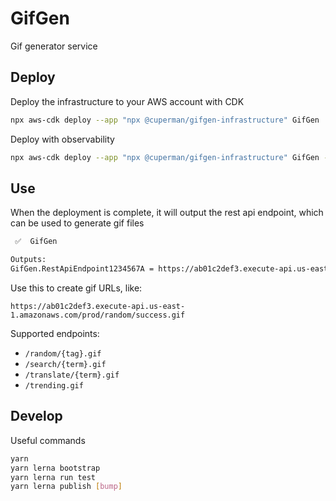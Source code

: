 # GifGen

Gif generator service

## Deploy

Deploy the infrastructure to your AWS account with CDK

```bash
npx aws-cdk deploy --app "npx @cuperman/gifgen-infrastructure" GifGen
```

Deploy with observability

```bash
npx aws-cdk deploy --app "npx @cuperman/gifgen-infrastructure" GifGen --context observe
```

## Use

When the deployment is complete, it will output the rest api endpoint, which can be used to generate gif files

```bash
 ✅  GifGen

Outputs:
GifGen.RestApiEndpoint1234567A = https://ab01c2def3.execute-api.us-east-1.amazonaws.com/prod/
```

Use this to create gif URLs, like:

`https://ab01c2def3.execute-api.us-east-1.amazonaws.com/prod/random/success.gif`

Supported endpoints:

* `/random/{tag}.gif`
* `/search/{term}.gif`
* `/translate/{term}.gif`
* `/trending.gif`

## Develop

Useful commands

```bash
yarn
yarn lerna bootstrap
yarn lerna run test
yarn lerna publish [bump]
```